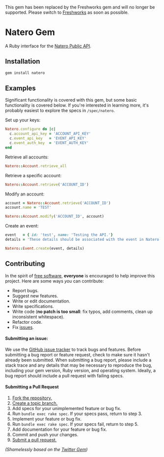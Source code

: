 [api-docs]: https://apidocs.natero.com/
[free-sw]:  https://www.fsf.org/licensing/essays/free-sw.html
[issues]:   https://github.com/bonusly/natero/issues
[fork]:     http://help.github.com/fork-a-repo/
[branch]:   http://learn.github.com/p/branching.html
[pr]:       http://help.github.com/send-pull-requests/

This gem has been replaced by the Freshworks gem and will no longer be supported. Please switch to [Freshworks](https://github.com/bonusly/freshworks) as soon as possible.

# Natero Gem
A Ruby interface for the [Natero Public API][api-docs].

## Installation
```Bash
gem install natero
```

## Examples
Significant functionality is covered with this gem, but some basic functionality is covered below.
If you're interested in learning more, it's probably easiest to explore the specs in `/spec/natero`.

Set up your keys:
```Ruby
Natero.configure do |c|
  c.account_api_key = 'ACCOUNT_API_KEY'
  c.event_api_key   = 'EVENT_API_KEY'
  c.event_auth_key  = 'EVENT_AUTH_KEY'
end
```

Retrieve all accounts:
```Ruby
Natero::Account.retrieve_all
```

Retrieve a specific account:
```Ruby
Natero::Account.retrieve('ACCOUNT_ID')
```

Modify an account:
```Ruby
account = Natero::Account.retrieve('ACCOUNT_ID')
account.name = 'TEST'

Natero::Account.modify('ACCOUNT_ID', account)
```

Create an event:
```Ruby
event   = { id: 'test', name: 'Testing the API.'}
details = 'These details should be associated with the event in Natero'

Natero::Event.create(event, details)
```

## Contributing
In the spirit of [free software][free-sw], **everyone** is encouraged to help
improve this project. Here are some ways *you* can contribute:

* Report bugs.
* Suggest new features.
* Write or edit documentation.
* Write specifications.
* Write code (**no patch is too small**: fix typos, add comments, clean up inconsistent whitespace).
* Refactor code.
* Fix [issues][].

#### Submitting an issue:
We use the [GitHub issue tracker][issues] to track bugs and features. Before
submitting a bug report or feature request, check to make sure it hasn't
already been submitted. When submitting a bug report, please include a stack
trace and any details that may be necessary to reproduce
the bug, including your gem version, Ruby version, and operating system.
Ideally, a bug report should include a pull request with failing specs.

#### Submitting a Pull Request
1. [Fork the repository.][fork]
2. [Create a topic branch.][branch]
3. Add specs for your unimplemented feature or bug fix.
4. Run `bundle exec rake spec`. If your specs pass, return to step 3.
5. Implement your feature or bug fix.
6. Run `bundle exec rake spec`. If your specs fail, return to step 5.
7. Add documentation for your feature or bug fix.
8. Commit and push your changes.
9. [Submit a pull request.][pr]

_(Shamelessly based on the [Twitter Gem](https://github.com/sferik/twitter))_
